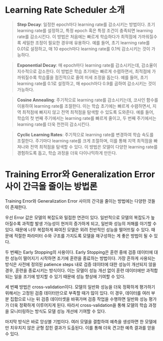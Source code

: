 # Learning Rate Scheduler 소개

> **Step Decay**: 일정한 epoch마다 learning rate를 감소시키는 방법이다. 초기 learning rate를 설정하고, 특정 epoch 혹은 특정 조건이 충족되면 learning rate를 감소시킨다. 이 방법은 처음에는 빠르게 학습하다가 최적점에 가까워질수록 세밀한 조정이 필요한 경우에 유용하다. 예를 들어, 초기 learning rate를 0.01로 설정하고, 매 10 epoch마다 learning rate를 0.1씩 감소시키는 것이 가능하다.

> **Exponential Decay**: 매 epoch마다 learning rate를 감소시키는데, 감소율이 지수적으로 감소한다. 이 방법은 학습 초기에는 빠르게 수렴하면서, 최적점에 가까워질수록 학습률을 점진적으로 줄여 미세 조정을 돕는다. 예를 들어, 초기 learning rate를 0.1로 설정하고, 매 epoch마다 0.9를 곱하여 감소시키는 것이 가능하다.

> **Cosine Annealing**: 주기적으로 learning rate를 감소시키는데, 코사인 함수를 이용하여 learning rate를 조절한다. 이는 학습 초기에는 빠르게 수렴하면서, 지역 최적점에 빠지지 않고 전역 최적점을 탐색할 수 있도록 도와준다. 예를 들어, 학습의 첫 번째 주기에서는 learning rate를 빠르게 줄이고, 두 번째 주기에서는 learning rate를 더욱 천천히 감소시킨다.

> **Cyclic Learning Rates**: 주기적으로 learning rate를 변경하여 학습 속도를 조절한다. 주기마다 learning rate를 크게 조절하며, 이를 통해 지역 최적점을 빠져나와 전역 최적점을 탐색할 수 있다. 이 방법은 모델이 다양한 learning rate를 경험하도록 돕고, 학습 과정을 더욱 다이나믹하게 만든다.



# Training Error와 Generalization Error 사이 간극을 줄이는 방법론

Training Error와 Generalization Error 사이의 간극을 줄이는 방법에는 다양한 것들이 존재한다. 

우선 Error 값은 모델의 복잡도와 밀접한 연관이 있다. 일반적으로 모델의 복잡도가 높아질수록 과적합 발생 가능성이 현저히 증가하게 되고, 일반화 성능의 저해를 야기할 수 있다. 때문에 너무 복잡하게 짜여진 모델은 외려 전반적인 성능을 떨어뜨릴 수 있다. 때문에 적절한 파라미터 수와 구조를 가지도록 모델을 재구성하는 게 좋은 방법이 될 수 있다. 

두 번째는 Early Stopping의 사용이다. Early Stopping은 훈련 중에 검증 데이터에 대한 성능이 떨어지기 시작하면 조기에 훈련을 종료하는 방법이다. 가장 흔하게 사용되는 방식은 사전에 정의된 patience steps 내로 검증 데이터에 대한 성능이 개선되지 않을 경우, 훈련을 종료시키는 방식이다. 이는 모델이 성능 개선 없이 훈련 데이터에만 과적합되는 일을 조기에 방지할 수 있기 때문에 성능 향상에 기여할 수 있다. 

세 번째 방법은 cross-validation이다. 모델의 일반화 성능을 더욱 정확하게 평가하기 위해서는 고정된 검증 데이터만으로 부족할 때가 많이 있다. 이 경우, 데이터를 여러 부분 집합으로 나눈 뒤 검증 데이터셋을 바꿔가며 검증 작업을 수행하면 일반화 성능 평가가 더욱 정확하게 이루어지게 된다. 따라서 cross-validation을 통해 모델의 학습 과정을 모니터링하는 방식도 모델 성능 개선에 기여할 수 있다. 

마지막 방식은 바로 앙상블 기법이다. 여러 모델을 결합하여 예측을 생성하면 한 모델에만 치우치지 않은 균형 잡힌 결과가 도출된다. 이를 통해 더욱 견고한 예측 결과를 얻을 수 있다.
